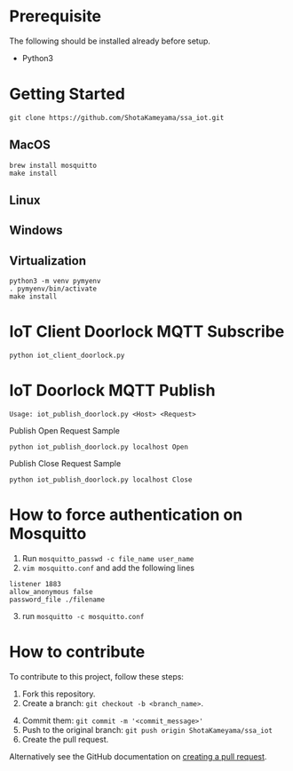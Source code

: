 # Prerequisite

The following should be installed already before setup.
- Python3

# Getting Started

```
git clone https://github.com/ShotaKameyama/ssa_iot.git
```

## MacOS

```
brew install mosquitto
make install
```

## Linux


## Windows

## Virtualization

```
python3 -m venv pymyenv
. pymyenv/bin/activate
make install
```

# IoT Client Doorlock MQTT Subscribe

```
python iot_client_doorlock.py
```

# IoT Doorlock MQTT Publish

```
Usage: iot_publish_doorlock.py <Host> <Request>
```
Publish Open Request Sample
```
python iot_publish_doorlock.py localhost Open
```

Publish Close Request Sample
```
python iot_publish_doorlock.py localhost Close
```

# How to force authentication on Mosquitto

1. Run `mosquitto_passwd -c file_name user_name `
2. `vim mosquitto.conf` and add the following lines

```
listener 1883
allow_anonymous false
password_file ./filename
```

3. run `mosquitto -c mosquitto.conf`

# How to contribute

To contribute to this project, follow these steps:

1. Fork this repository.
2. Create a branch: `git checkout -b <branch_name>`.
<!-- 3. Make your changes and check with: `make check` -->
4. Commit them: `git commit -m '<commit_message>'`
5. Push to the original branch: `git push origin ShotaKameyama/ssa_iot`
6. Create the pull request.

Alternatively see the GitHub documentation on [creating a pull request](https://help.github.com/en/github/collaborating-with-issues-and-pull-requests/creating-a-pull-request).

